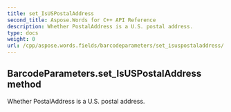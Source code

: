 ```yaml
---
title: set_IsUSPostalAddress
second_title: Aspose.Words for C++ API Reference
description: Whether PostalAddress is a U.S. postal address. 
type: docs
weight: 0
url: /cpp/aspose.words.fields/barcodeparameters/set_isuspostaladdress/
---
```

## BarcodeParameters.set_IsUSPostalAddress method


Whether PostalAddress is a U.S. postal address. 

